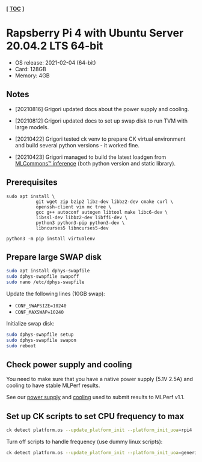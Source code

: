 **[ [TOC](../README.md) ]**

# Rapsberry Pi 4 with Ubuntu Server 20.04.2 LTS 64-bit

* OS release: 2021-02-04 (64-bit)
* Card: 128GB
* Memory: 4GB


## Notes

* [20210816] Grigori updated docs about the power supply and cooling.

* [20210812] Grigori updated docs to set up swap disk to run TVM with large models.

* [20210422] Grigori tested ck venv to prepare CK virtual environment 
  and build several python versions - it worked fine.

* [20210423] Grigori managed to build the latest loadgen 
  from [MLCommons&trade; inference](https://github.com/mlcommons/inference/tree/master/loadgen)
  (both python version and static library).


## Prerequisites

```
sudo apt install \
           git wget zip bzip2 libz-dev libbz2-dev cmake curl \
           openssh-client vim mc tree \
           gcc g++ autoconf autogen libtool make libc6-dev \
           libssl-dev libbz2-dev libffi-dev \
           python3 python3-pip python3-dev \
           libncurses5 libncurses5-dev

python3 -m pip install virtualenv
```

## Prepare large SWAP disk

```bash
sudo apt install dphys-swapfile
sudo dphys-swapfile swapoff
sudo nano /etc/dphys-swapfile
```

Update the following lines (10GB swap):
* ```CONF_SWAPSIZE=10240```
* ```CONF_MAXSWAP=10240```

Initialize swap disk:

```bash
sudo dphys-swapfile setup
sudo dphys-swapfile swapon
sudo reboot
```

## Check power supply and cooling 

You need to make sure that you have a native power supply (5.1V 2.5A) 
and cooling to have stable MLPerf results.

See our [power supply](images/rpi4-power-supply1.jpg) 
and [cooling](images/rpi4-cooling.jpg)
used to submit results to MLPerf v1.1.

## Set up CK scripts to set CPU frequency to max

```bash
ck detect platform.os --update_platform_init --platform_init_uoa=rpi4
```

Turn off scripts to handle frequency (use dummy linux scripts):
```bash
ck detect platform.os --update_platform_init --platform_init_uoa=generic-linux-dummy
```
